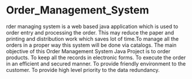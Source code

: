 # Order_Management_System
rder managing system is a web based java application which is used to order entry and processing the order. This may reduce the paper and printing and distribution work which saves lot of time.To manage all the orders in a proper way this system will be done via catalogs.
The main objective of this Order Management System Java Project is to order products. To keep all the records in electronic forms. To execute the order in an efficient and secured manner. To provide friendly environment to the customer. To provide high level priority to the data redundancy.

